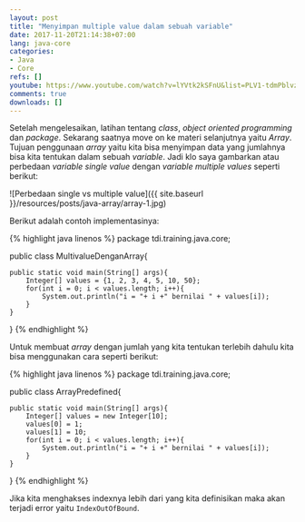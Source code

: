 ```yaml
---
layout: post
title: "Menyimpan multiple value dalam sebuah variable"
date: 2017-11-20T21:14:38+07:00
lang: java-core
categories:
- Java
- Core
refs: []
youtube: https://www.youtube.com/watch?v=lYVtk2kSFnU&list=PLV1-tdmPblvz0NCFYgVQaQEOTWJCjjucO&index=33
comments: true
downloads: []
---
```


Setelah mengelesaikan, latihan tentang _class_, _object oriented programming_ dan _package_. Sekarang saatnya move on ke materi selanjutnya yaitu _Array_. Tujuan penggunaan _array_ yaitu kita bisa menyimpan data yang jumlahnya bisa kita tentukan dalam sebuah _variable_. Jadi klo saya gambarkan atau perbedaan _variable single value_ dengan _variable multiple values_ seperti berikut:

![Perbedaan single vs multiple value]({{ site.baseurl }}/resources/posts/java-array/array-1.jpg)

Berikut adalah contoh implementasinya:

{% highlight java linenos %}
package tdi.training.java.core;

public class MultivalueDenganArray{

    public static void main(String[] args){
        Integer[] values = {1, 2, 3, 4, 5, 10, 50};
        for(int i = 0; i < values.length; i++){
            System.out.println("i = "+ i +" bernilai " + values[i]);
        }
    }
}
{% endhighlight %}

Untuk membuat _array_ dengan jumlah yang kita tentukan terlebih dahulu kita bisa menggunakan cara seperti berikut:

{% highlight java linenos %}
package tdi.training.java.core;

public class ArrayPredefined{

    public static void main(String[] args){
        Integer[] values = new Integer[10];
        values[0] = 1;
        values[1] = 10;
        for(int i = 0; i < values.length; i++){
            System.out.println("i = "+ i +" bernilai " + values[i]);
        }
    }
}
{% endhighlight %}

Jika kita menghakses indexnya lebih dari yang kita definisikan maka akan terjadi error yaitu `IndexOutOfBound`.